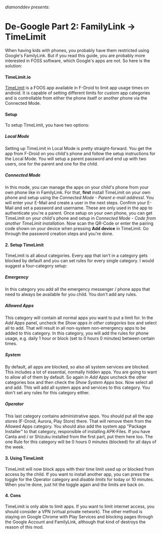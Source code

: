 *diamonddev presents:*
# De-Google Part 2: FamilyLink -> TimeLimit
When having kids with phones, you probably have them restricted using Google's FamilyLink. But if you read this guide, you are probably more interested in FOSS software, which Google's apps are not. So here is the solution:
#### TimeLimit.io
[TimeLimit](https://timelimit.io) is a FOOS app available in F-Droid to limit app usage times on android. It is capable of setting different limits for custom app categories and is controllable from either the phone itself or another phone via the Connected Mode.
#### Setup
To setup TimeLimit, you have two options:
##### Local Mode
Setting up TimeLimit in Local Mode is pretty straight-forward. You get the app from F-Droid on you child's phone and follow the setup instructions for the Local Mode. You will setup a parent password and end up with two users, one for the parent and one for the child.
##### Connected Mode
In this mode, you can manage the apps on your child's phone from your own phone like in FamilyLink. For that, **first** install TimeLimit on your own phone and setup using the *Connected Mode - Parent e-mail addressl*. You will enter your E-Mail and  create a user in the next steps. Confirm your E-Mail and set a password and username. These are only used in the app to authenticate you're a parent. Once setup on your own phone, you can get TimeLimit on your child's phone and setup in *Connected Mode - Code from another TimeLimit installation*. Now scan the QR-Code or enter the pairing code shown on your device when pressing **Add device** in TimeLimit. Go through the password creation steps and you're done.
#### 2. Setup TimeLimit
TimeLimit is all about categories. Every app that isn't in a category gets blocked by default and you can set rules for every single category.
I would suggest a four-category setup:
##### Emergency
In this category you add all the emergency messenger / phone apps that need to always be available for you child. You don't add any rules.
##### Allowed Apps
This category will contain all normal apps you want to put a limit for. In the *Add Apps* panel, uncheck the *Show apps in other categories* box and select all to add. That will result in all non-system non-emergency apps to be added to this category. In this category, you will add the rules for phone usage, e.g. daily 1 hour or block (set to 0 hours 0 minutes) between certain times.
##### System
By default, all apps are blocked, so also all system services are blocked. This includes a lot of essential, normally hidden apps. You are going to want to allow all of them by default. So again in *Add Apps* uncheck the other categories box and then check the *Show System Apps* box. Now select all and add. This will add all system apps and services to this category. You don't set any rules for this category either.
##### Operator
This last category contains administrative apps. You should put all the app stores (F-Droid, Aurora, Play Store) there. That will remove them from the Allowed Apps category. You should also add the system app "Package Installer" to that category, responsible of installing APK-Files. If you have Canta and / or Shizuku installed from the first part, put them here too.
The one Rule for this category will be 0 hours 0 minutes (blocked) for all days of the week.
#### 3. Using TimeLimit
TimeLimit will now block apps with their time limit used up or blocked from access by the child. If you want to install another app, you can press the toggle for the Operator category and *disable limits* for today or 10 minutes. When you're done, just hit the toggle again and the limits are back on.
#### 4. Cons
TimeLimit is only able to limit apps. If you want to limit internet access, you should consider a VPN (virtual private network). The other method is staying on Google Chrome with Play Services and blocking pages through the Google Account and FamilyLink, although that kind of destroys the reason of this mod.